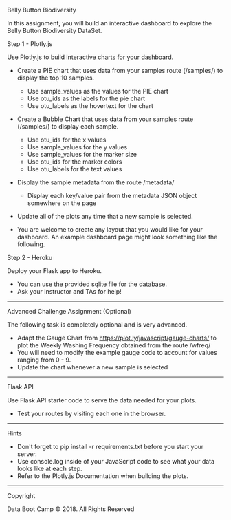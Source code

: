Belly Button Biodiversity



In this assignment, you will build an interactive dashboard to explore the Belly Button Biodiversity DataSet.

Step 1 - Plotly.js

Use Plotly.js to build interactive charts for your dashboard.

- Create a PIE chart that uses data from your samples route (/samples/<sample>) to display the top 10 samples.
  - Use sample_values as the values for the PIE chart
  - Use otu_ids as the labels for the pie chart
  - Use otu_labels as the hovertext for the chart
  
- Create a Bubble Chart that uses data from your samples route (/samples/<sample>) to display each sample.
  - Use otu_ids for the x values
  - Use sample_values for the y values
  - Use sample_values for the marker size
  - Use otu_ids for the marker colors
  - Use otu_labels for the text values
  
- Display the sample metadata from the route /metadata/<sample>
  - Display each key/value pair from the metadata JSON object somewhere on the page
- Update all of the plots any time that a new sample is selected.
- You are welcome to create any layout that you would like for your dashboard. An example dashboard page might look something like the following.




Step 2 - Heroku

Deploy your Flask app to Heroku.

- You can use the provided sqlite file for the database.
- Ask your Instructor and TAs for help!

---

Advanced Challenge Assignment (Optional)

The following task is completely optional and is very advanced.

- Adapt the Gauge Chart from https://plot.ly/javascript/gauge-charts/ to plot the Weekly Washing Frequency obtained from the route /wfreq/<sample>
- You will need to modify the example gauge code to account for values ranging from 0 - 9.
- Update the chart whenever a new sample is selected



---

Flask API

Use Flask API starter code to serve the data needed for your plots.

- Test your routes by visiting each one in the browser.

---

Hints

- Don't forget to pip install -r requirements.txt before you start your server.
- Use console.log inside of your JavaScript code to see what your data looks like at each step.
- Refer to the Plotly.js Documentation when building the plots.

---

Copyright

Data Boot Camp © 2018. All Rights Reserved
